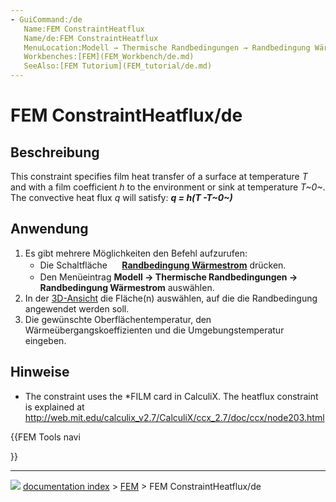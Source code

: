 ```yaml
---
- GuiCommand:/de
   Name:FEM ConstraintHeatflux
   Name/de:FEM ConstraintHeatflux
   MenuLocation:Modell → Thermische Randbedingungen → Randbedingung Wärmestrom
   Workbenches:[FEM](FEM_Workbench/de.md)
   SeeAlso:[FEM Tutorium](FEM_tutorial/de.md)
---
```


# FEM ConstraintHeatflux/de



## Beschreibung

This constraint specifies film heat transfer of a surface at temperature *T* and with a film coefficient *h* to the environment or sink at temperature *T~0~*. The convective heat flux *q* will satisfy: ***q = h(T -T~0~)***



## Anwendung

1.  Es gibt mehrere Möglichkeiten den Befehl aufzurufen:
    -   Die Schaltfläche **<img src="images/FEM_ConstraintHeatflux.svg" width=16px> [Randbedingung Wärmestrom](FEM_ConstraintHeatflux/de.md)** drücken.
    -   Den Menüeintrag **Modell → Thermische Randbedingungen → <img src="images/FEM_ConstraintHeatflux.svg" width=16px> Randbedingung Wärmestrom** auswählen.
2.  In der [3D-Ansicht](3D_view/de.md) die Fläche(n) auswählen, auf die die Randbedingung angewendet werden soll.
3.  Die gewünschte Oberflächentemperatur, den Wärmeübergangskoeffizienten und die Umgebungstemperatur eingeben.



## Hinweise

-   The constraint uses the \*FILM card in CalculiX. The heatflux constraint is explained at <http://web.mit.edu/calculix_v2.7/CalculiX/ccx_2.7/doc/ccx/node203.html>





{{FEM Tools navi

}}



---
![](images/Right_arrow.png) [documentation index](../README.md) > [FEM](Category_FEM.md) > FEM ConstraintHeatflux/de
